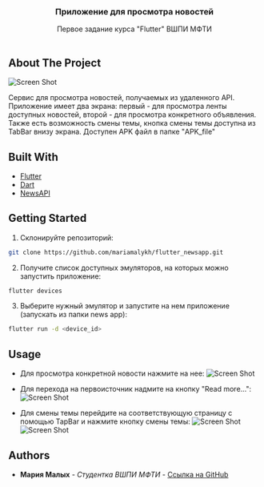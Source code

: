 <br/>
<p align="center">

  <h3 align="center">Приложение для просмотра новостей</h3>

  <p align="center">
    Первое задание курса "Flutter" ВШПИ МФТИ
    <br/>
    <br/>
  </p>
</p>



## About The Project

  ![Screen Shot](/Screenshots/home_screen.png)

Сервис для просмотра новостей, получаемых из удаленного API. Приложение имеет два экрана: первый - для просмотра ленты доступных новостей, второй - для просмотра конкретного объявления. 
Также есть возможность смены темы, кнопка смены темы доступна из TabBar внизу экрана. Доступен APK файл в папке "APK_file"

## Built With



* [Flutter](https://flutter.dev)
* [Dart](https://dart.dev)
* [NewsAPI](https://newsapi.org)

## Getting Started

1. Склонируйте репозиторий:

```sh
git clone https://github.com/mariamalykh/flutter_newsapp.git
```

2. Получите список доступных эмуляторов, на которых можно запустить приложение:

```sh
flutter devices
```

3. Выберите нужный эмулятор и запустите на нем приложение (запускать из папки news app):

```sh
flutter run -d <device_id>
```

## Usage
* Для просмотра конкретной новости нажмите на нее:
  ![Screen Shot](/Screenshots/item_screen.png)

* Для перехода на первоисточник надмите на кнопку "Read more...":
  ![Screen Shot](/Screenshots/read_more.png)

* Для смены темы перейдите на соответствующую страницу с помощью TapBar и нажмите кнопку смены темы:
  ![Screen Shot](/Screenshots/change_theme.png)
![Screen Shot](/Screenshots/dark_theme.png)




## Authors

* **Мария Малых** - *Студентка ВШПИ МФТИ* - [Ссылка на GitHub](https://github.com/mariamalykh/)


